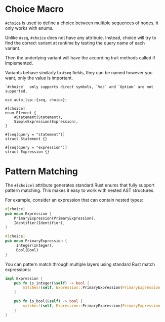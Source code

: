 # Choice Macro

[`#choice`](https://docs.rs/auto-lsp/latest/auto_lsp/attr.choice.html) is used to define a choice between multiple sequences of nodes, it only works with enums.

Unlike `#seq`, `#choice` does not have any attribute.
Instead, choice will try to find the correct variant at runtime by testing the query name of each variant.

Then the underlying variant will have the according trait methods called if implemented.

Variants behave similarly to `#seq` fields, they can be named however you want, only the value is important.

```admonish warning
`#choice`  only supports direct symbols, `Vec` and `Option` are not supported.
```

```rust, ignore
use auto_lsp::{seq, choice};

#[choice]
enum Element {
    AStatement(Statement),
    SimpleExpression(Expression),
}

#[seq(query = "statement")]
struct Statement {}

#[seq(query = "expression")]
struct Expression {}
```

# Pattern Matching

The `#[choice]` attribute generates standard Rust enums that fully support pattern matching. This makes it easy to work with nested AST structures.

For example, consider an expression that can contain nested types:

```rust
#[choice]
pub enum Expression {
    PrimaryExpression(PrimaryExpression),
    Identifier(Identifier),
}

#[choice]
pub enum PrimaryExpression {
     Integer(Integer),
     Bool(Bool)
}
```

You can pattern match through multiple layers using standard Rust match expressions:


```rust
impl Expression {
    pub fn is_integer(&self) -> bool {
        matches!(self, Expression::PrimaryExpression(PrimaryExpression::Integer(_)))
    }

    pub fn is_bool(&self) -> bool {
        matches!(self, Expression::PrimaryExpression(PrimaryExpression::Bool(_)))
    }
}

```